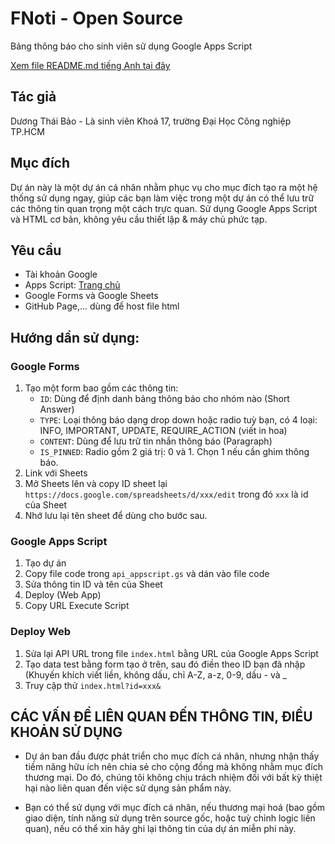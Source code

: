# FNoti - Open Source
Bảng thông báo cho sinh viên sử dụng Google Apps Script

[Xem file README.md tiếng Anh tại đây](README.md)

## Tác giả
Dương Thái Bảo - Là sinh viên Khoá 17, trường Đại Học Công nghiệp TP.HCM

## Mục đích
Dự án này là một dự án cá nhân nhằm phục vụ cho mục đích tạo ra một hệ thống sử dụng ngay, giúp các bạn làm việc trong một dự án có thể lưu trữ các thông tin quan trọng một cách trực quan. Sử dụng Google Apps Script và HTML cơ bản, không yêu cầu thiết lập & máy chủ phức tạp.

## Yêu cầu
* Tài khoản Google
* Apps Script: [Trang chủ](https://script.google.com/home/)
* Google Forms và Google Sheets
* GitHub Page,... dùng để host file html

## Hướng dần sử dụng:

### Google Forms
1. Tạo một form bao gồm các thông tin:
   - `ID`: Dùng để định danh bảng thông báo cho nhóm nào (Short Answer)
   - `TYPE`: Loại thông báo dạng drop down hoặc radio tuỳ bạn, có 4 loại: INFO, IMPORTANT, UPDATE, REQUIRE_ACTION (viết in hoa)
   - `CONTENT`: Dùng để lưu trữ tin nhắn thông báo (Paragraph)
   - `IS_PINNED`: Radio gồm 2 giá trị: 0 và 1. Chọn 1 nếu cần ghim thông báo.
2. Link với Sheets
3. Mở Sheets lên và copy ID sheet lại 
`https://docs.google.com/spreadsheets/d/xxx/edit` trong đó `xxx` là id của Sheet
4. Nhớ lưu lại tên sheet để dùng cho bước sau.

### Google Apps Script
1. Tạo dự án
2. Copy file code trong `api_appscript.gs` và dán vào file code
3. Sửa thông tin ID và tên của Sheet
3. Deploy (Web App)
4. Copy URL Execute Script

### Deploy Web
1. Sửa lại API URL trong file `index.html` bằng URL của Google Apps Script
2. Tạo data test bằng form tạo ở trên, sau đó điền theo ID bạn đã nhập (Khuyến khích viết liền, không dấu, chỉ A-Z, a-z, 0-9, dấu - và _
3. Truy cập thử
`index.html?id=xxx&`


## CÁC VẤN ĐỀ LIÊN QUAN ĐẾN THÔNG TIN, ĐIỀU KHOẢN SỬ DỤNG
  * Dự án ban đầu được phát triển cho mục đích cá nhân, nhưng nhận thấy tiềm năng hữu ích nên chia sẻ cho cộng đồng mà không nhằm mục đích thương mại. Do đó, chúng tôi không chịu trách nhiệm đối với bất kỳ thiệt hại nào liên quan đến việc sử dụng sản phẩm này.

  * Bạn có thể sử dụng với mục đích cá nhân, nếu thương mại hoá (bao gồm giao diện, tính năng sử dụng trên source gốc, hoặc tuỳ chỉnh logic liên quan), nếu có thể xin hãy ghi lại thông tin của dự án miễn phi này.
